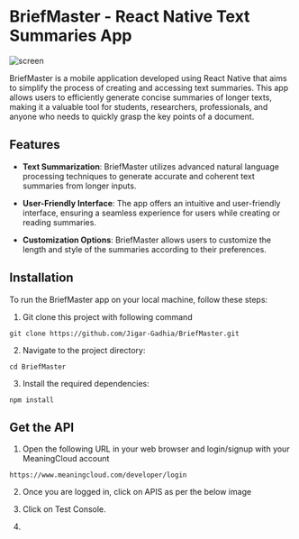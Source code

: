 # BriefMaster - React Native Text Summaries App
![screen](https://github.com/Jigar-Gadhia/BriefMaster/assets/65450057/9d1e3ae4-9d4a-4058-bfd9-6b6b7f4a209c)

BriefMaster is a mobile application developed using React Native that aims to simplify the process of creating and accessing text summaries. This app allows users to efficiently generate concise summaries of longer texts, making it a valuable tool for students, researchers, professionals, and anyone who needs to quickly grasp the key points of a document.

## Features

- **Text Summarization**: BriefMaster utilizes advanced natural language processing techniques to generate accurate and coherent text summaries from longer inputs.

- **User-Friendly Interface**: The app offers an intuitive and user-friendly interface, ensuring a seamless experience for users while creating or reading summaries.

- **Customization Options**: BriefMaster allows users to customize the length and style of the summaries according to their preferences.

## Installation

To run the BriefMaster app on your local machine, follow these steps:

1. Git clone this project with following command
```
git clone https://github.com/Jigar-Gadhia/BriefMaster.git
```
2. Navigate to the project directory:
```
cd BriefMaster
```
3. Install the required dependencies:
```
npm install
```

## Get the API

1. Open the following URL in your web browser and login/signup with your MeaningCloud account
```
https://www.meaningcloud.com/developer/login
```
2. Once you are logged in, click on APIS as per the below image
   



4. Click on Test Console.



5. 

